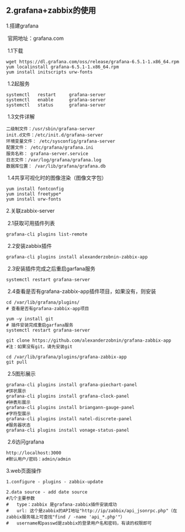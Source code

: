 ## 2.grafana+zabbix的使用

1.搭建grafana

​	官网地址：grafana.com 

​	1.1下载

```shell
wget https://dl.grafana.com/oss/release/grafana-6.5.1-1.x86_64.rpm
yum localinstall grafana-6.5.1-1.x86_64.rpm
yum install initscripts urw-fonts
```

​	1.2起服务

```shell
systemctl	restart		grafana-server
systemctl 	enable		grafana-server
systemctl	status		grafana-server
```

​	1.3文件详解

```
二级制文件：/usr/sbin/grafana-server
init.d文件：/etc/init.d/grafana-server
环境变量文件： /etc/sysconfig/grafana-server
配置文件： /etc/grafana/grafana.ini
服务名称： grafana-server.service
日志文件：/var/log/grafana/grafana.log
数据库位置： /var/lib/grafana/grafana.db
```

​	1.4共享可视化时的图像渲染（图像文字包）

```shell
yum install fontconfig
yum install freetype*
yum install urw-fonts
```

2.关联zabbix-server

​	2.1获取可用插件列表

```shell
grafana-cli plugins list-remote
```

​	2.2安装zabbix插件

```shell
grafana-cli plugins install alexanderzobnin-zabbix-app
```

​	2.3安装插件完成之后重启garfana服务

```shell
systemctl restart grafana-server
```

​	2.4查看是否有grafana-zabbix-app插件项目，如果没有，则安装

```shell
cd /var/lib/grafana/plugins/
# 查看是否有grafana-zabbix-app项目

yum –y install git
# 插件安装完成重启garfana服务
systemctl restart grafana-server

git clone https://github.com/alexanderzobnin/grafana-zabbix-app
#注：如果没有git，请先安装git

cd /var/lib/grafana/plugins/grafana-zabbix-app
git pull

```

​	2.5图形展示

```shell
grafana-cli plugins install grafana-piechart-panel
#饼状展示
grafana-cli plugins install grafana-clock-panel
#钟表形展示
grafana-cli plugins install briangann-gauge-panel
#字符型展示
grafana-cli plugins install natel-discrete-panel
#服务器状态
grafana-cli plugins install vonage-status-panel
```

​	2.6访问grafana

```shell
http://localhost:3000
#默认用户/密码：admin/admin
```

3.web页面操作

```shell
1.configure - plugins - zabbix-update

2.data source - add date source
#几个主要参数
#	type：zabbix 是grafana-zabbix插件安装成功
#	url: 这个是zabbix的API地址"http://ip/zabbix/api_jsonrpc.php"（在zabbix服务端上可查找"find / -name 'api_*.php'"）
#	username和passwd是zabbix的登录用户名和密码，有读的权限即可


```
















